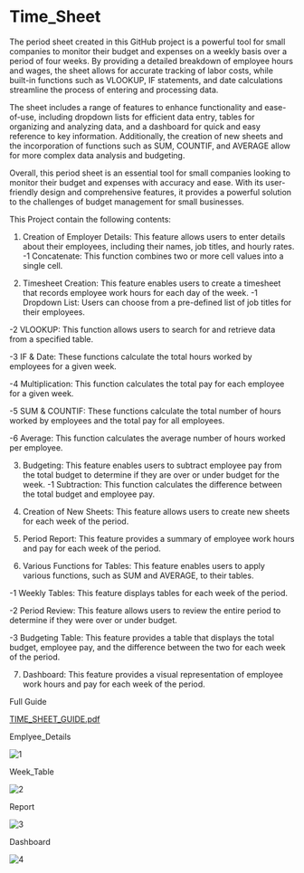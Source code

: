 # Time_Sheet

The period sheet created in this GitHub project is a powerful tool for small companies to monitor their budget and expenses on a weekly basis over a period of four weeks. By providing a detailed breakdown of employee hours and wages, the sheet allows for accurate tracking of labor costs, while built-in functions such as VLOOKUP, IF statements, and date calculations streamline the process of entering and processing data.

The sheet includes a range of features to enhance functionality and ease-of-use, including dropdown lists for efficient data entry, tables for organizing and analyzing data, and a dashboard for quick and easy reference to key information. Additionally, the creation of new sheets and the incorporation of functions such as SUM, COUNTIF, and AVERAGE allow for more complex data analysis and budgeting.

Overall, this period sheet is an essential tool for small companies looking to monitor their budget and expenses with accuracy and ease. With its user-friendly design and comprehensive features, it provides a powerful solution to the challenges of budget management for small businesses.

This Project contain the following contents: 

1. Creation of Employer Details: This feature allows users to enter details about their employees, including their names, job titles, and hourly rates.
-1 Concatenate: This function combines two or more cell values into a single cell.

2. Timesheet Creation: This feature enables users to create a timesheet that records employee work hours for each day of the week.
-1 Dropdown List: Users can choose from a pre-defined list of job titles for their employees.

-2 VLOOKUP: This function allows users to search for and retrieve data from a specified table.

-3 IF & Date: These functions calculate the total hours worked by employees for a given week.

-4 Multiplication: This function calculates the total pay for each employee for a given week.

-5 SUM & COUNTIF: These functions calculate the total number of hours worked by employees and the total pay for all employees.

-6 Average: This function calculates the average number of hours worked per employee.

3. Budgeting: This feature enables users to subtract employee pay from the total budget to determine if they are over or under budget for the week.
-1 Subtraction: This function calculates the difference between the total budget and employee pay.

4. Creation of New Sheets: This feature allows users to create new sheets for each week of the period.

5. Period Report: This feature provides a summary of employee work hours and pay for each week of the period.

6. Various Functions for Tables: This feature enables users to apply various functions, such as SUM and AVERAGE, to their tables.

-1 Weekly Tables: This feature displays tables for each week of the period.

-2 Period Review: This feature allows users to review the entire period to determine if they were over or under budget.

-3 Budgeting Table: This feature provides a table that displays the total budget, employee pay, and the difference between the two for each week of the period.

7. Dashboard: This feature provides a visual representation of employee work hours and pay for each week of the period.

Full Guide 

[TIME_SHEET_GUIDE.pdf](https://github.com/Sabbirrah/TIME_SHEET/files/10846015/TIME_SHEET_GUIDE.pdf)

Emplyee_Details

![1](https://user-images.githubusercontent.com/116674419/221737700-41872d64-ff3d-4c17-8222-ab93a622055b.png)

Week_Table

![2](https://user-images.githubusercontent.com/116674419/221737960-a08313c1-26f2-4523-a19b-4b37305ab47c.png)

Report

![3](https://user-images.githubusercontent.com/116674419/221738323-606cb878-aebb-45c0-91b3-64aae9dcc634.png)

Dashboard

![4](https://user-images.githubusercontent.com/116674419/221738142-474316a7-cd94-4f00-9399-22da9076d50a.png)
